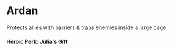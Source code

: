 # Ardan

Protects allies with barriers & traps enemies inside a large cage.

#### Heroic Perk: Julia's Gift



